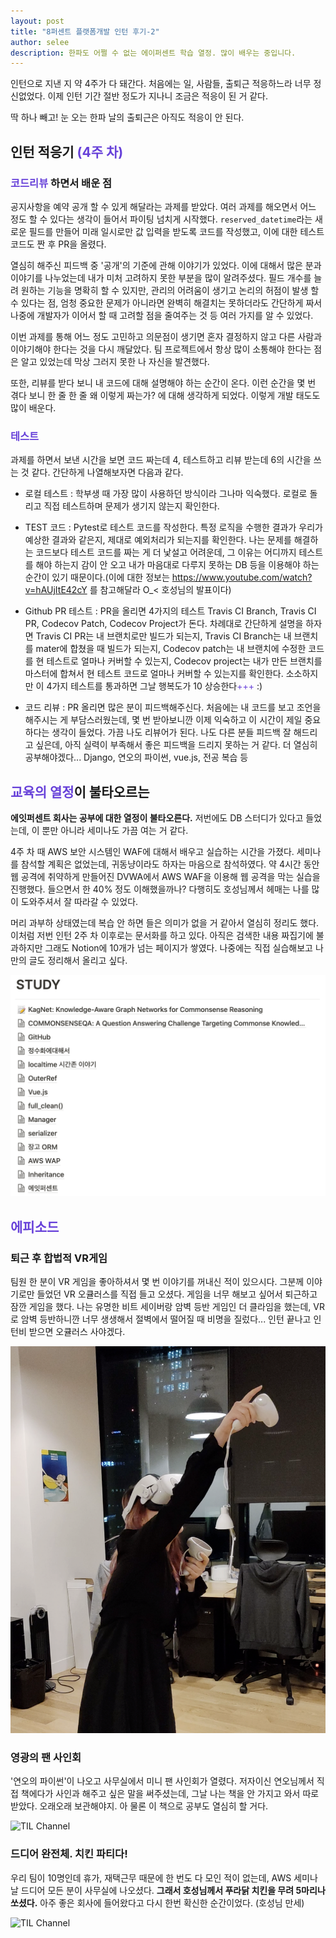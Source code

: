 ```yaml
---
layout: post
title: "8퍼센트 플랫폼개발 인턴 후기-2"
author: selee
description: 한파도 어쩔 수 없는 에이퍼센트 학습 열정. 많이 배우는 중입니다.
---
```

인턴으로 지낸 지 약 4주가 다 돼간다. 처음에는 일, 사람들, 출퇴근 적응하느라 너무 정신없었다. 이제 인턴 기간 절반 정도가 지나니 조금은 적응이 된 거 같다. 

딱 하나 빼고! 눈 오는 한파 날의 출퇴근은 아직도 적응이 안 된다.

## 인턴 적응기 <span style="color:#6741d9">(4주 차)</span>

### <span style="color:#6741d9">코드리뷰</span> 하면서 배운 점
공지사항을 예약 공개 할 수 있게 해달라는 과제를 받았다. 여러 과제를 해오면서 어느 정도 할 수 있다는 생각이 들어서 파이팅 넘치게 시작했다. `reserved_datetime`라는 새로운 필드를 만들어 미래 일시로만 값 입력을 받도록 코드를 작성했고, 이에 대한 테스트 코드도 짠 후 PR을 올렸다. 

열심히 해주신 피드백 중 '공개'의 기준에 관해 이야기가 있었다. 이에 대해서 많은 분과 이야기를 나누었는데 내가 미처 고려하지 못한 부분을 많이 알려주셨다. 필드 개수를 늘려 원하는 기능을 명확히 할 수 있지만, 관리의 어려움이 생기고 논리의 허점이 발생 할 수 있다는 점, 엄청 중요한 문제가 아니라면 완벽히 해결치는 못하더라도 간단하게 짜서 나중에 개발자가 이어서 할 때 고려할 점을 줄여주는 것 등 여러 가지를 알 수 있었다.

이번 과제를 통해 어느 정도 고민하고 의문점이 생기면 혼자 결정하지 않고 다른 사람과 이야기해야 한다는 것을 다시 깨달았다. 팀 프로젝트에서 항상 많이 소통해야 한다는 점은 알고 있었는데 막상 그러지 못한 나 자신을 발견했다.

또한, 리뷰를 받다 보니 내 코드에 대해 설명해야 하는 순간이 온다. 이런 순간을 몇 번 겪다 보니 한 줄 한 줄 왜 이렇게 짜는가? 에 대해 생각하게 되었다. 이렇게 개발 태도도 많이 배운다. 

### <span style="color:#6741d9">테스트</span>
과제를 하면서 보낸 시간을 보면 코드 짜는데 4, 테스트하고 리뷰 받는데 6의 시간을 쓰는 것 같다. 간단하게 나열해보자면 다음과 같다.

- 로컬 테스트 : 학부생 때 가장 많이 사용하던 방식이라 그나마 익숙했다. 로컬로 돌리고 직접 테스트하며 문제가 생기지 않는지 확인한다.

- TEST 코드 : Pytest로 테스트 코드를 작성한다. 특정 로직을 수행한 결과가 우리가 예상한 결과와 같은지, 제대로 예외처리가 되는지를 확인한다. 나는 문제를 해결하는 코드보다 테스트 코드를 짜는 게 더 낯설고 어려운데, 그 이유는 어디까지 테스트를 해야 하는지 감이 안 오고 내가 마음대로 다루지 못하는 DB 등을 이용해야 하는 순간이 있기 때문이다.(이에 대한 정보는 https://www.youtube.com/watch?v=hAUjItE42cY 를 참고해달라 O_< 호성님의 발표이다)

- Github PR 테스트 : PR을 올리면 4가지의 테스트 Travis CI Branch, Travis CI PR, Codecov Patch, Codecov Project가 돈다. 차례대로 간단하게 설명을 하자면 Travis CI PR는 내 브랜치로만 빌드가 되는지, Travis CI Branch는 내 브랜치를 mater에 합쳤을 때 빌드가 되는지,  Codecov patch는 내 브랜치에 수정한 코드를 현 테스트로 얼마나 커버할 수 있는지, Codecov project는 내가 만든 브랜치를 마스터에 합쳐서 현 테스트 코드로 얼마나 커버할 수 있는지를 확인한다. 소소하지만 이 4가지 테스트를 통과하면 그날 행복도가 10 상승한다<span style="color:#6741d9">+++</span> :)
 
- 코드 리뷰 : PR 올리면 많은 분이 피드백해주신다. 처음에는 내 코드를 보고 조언을 해주시는 게 부담스러웠는데, 몇 번 받아보니깐 이제 익숙하고 이 시간이 제일 중요하다는 생각이 들었다. 가끔 나도 리뷰어가 된다. 나도 다른 분들 피드백 잘 해드리고 싶은데, 아직 실력이 부족해서 좋은 피드백을 드리지 못하는 거 같다. 더 열심히 공부해야겠다... Django, 연오의 파이썬, vue.js, 전공 복습 등


## <span style="color:#6741d9">교육의 열정</span>이 불타오르는
**에잇퍼센트 회사는 공부에 대한 열정이 불타오른다.** 저번에도 DB 스터디가 있다고 들었는데, 이 뿐만 아니라 세미나도 가끔 여는 거 같다. 

4주 차 때 AWS 보안 시스템인 WAF에 대해서 배우고 실습하는 시간을 가졌다. 세미나를 참석할 계획은 없었는데, 귀동냥이라도 하자는 마음으로 참석하였다. 약 4시간 동안 웹 공격에 취약하게 만들어진 DVWA에서 AWS WAF을 이용해 웹 공격을 막는 실습을 진행했다. 
들으면서 한 40% 정도 이해했을까나? 다행히도 호성님께서 헤매는 나를 많이 도와주셔서 잘 따라갈 수 있었다.

머리 과부하 상태였는데 복습 안 하면 들은 의미가 없을 거 같아서 열심히 정리도 했다. 이처럼 저번 인턴 2주 차 이후로는 문서화를 하고 있다. 아직은 검색한 내용 짜집기에 불과하지만 그래도 Notion에 10개가 넘는 페이지가 쌓였다. 나중에는 직접 실습해보고 나만의 글도 정리해서 올리고 싶다.

![TIL Channel](/images/internship-2-notion.jpg)

## <span style="color:#6741d9">에피소드</span>
### 퇴근 후 합법적 VR게임
팀원 한 분이 VR 게임을 좋아하셔서 몇 번 이야기를 꺼내신 적이 있으시다. 그분께 이야기로만 들었던 VR 오큘러스를 직접 들고 오셨다. 게임을 너무 해보고 싶어서 퇴근하고 잠깐 게임을 했다. 나는 유명한 비트 세이버랑 암벽 등반 게임인 더 클라임을 했는데, VR로 암벽 등반하니깐 너무 생생해서 절벽에서 떨어질 때 비명을 질렀다... 인턴 끝나고 인턴비 받으면 오큘러스 사야겠다.

![TIL Channel](/images/internship-2-vr게임.jpg)

### 영광의 팬 사인회
'연오의 파이썬'이 나오고 사무실에서 미니 팬 사인회가 열렸다. 저자이신 연오님께서 직접 책에다가 사인과 해주고 싶은 말을 써주셨는데, 그날 나는 책을 안 가지고 와서 따로 받았다. 오래오래 보관해야지. 아 물론 이 책으로 공부도 열심히 할 거다.

![TIL Channel](/images/internship-2-싸인.jpg)

### 드디어 완전체. 치킨 파티다!
우리 팀이 10명인데 휴가, 재택근무 때문에 한 번도 다 모인 적이 없는데, AWS 세미나 날 드디어 모든 분이 사무실에 나오셨다. **그래서 호성님께서 푸라닭 치킨을 무려 5마리나 쏘셨다.** 아주 좋은 회사에 들어왔다고 다시 한번 확신한 순간이었다. (호성님 만세)

![TIL Channel](/images/internship-2-치킨파.jpg)
